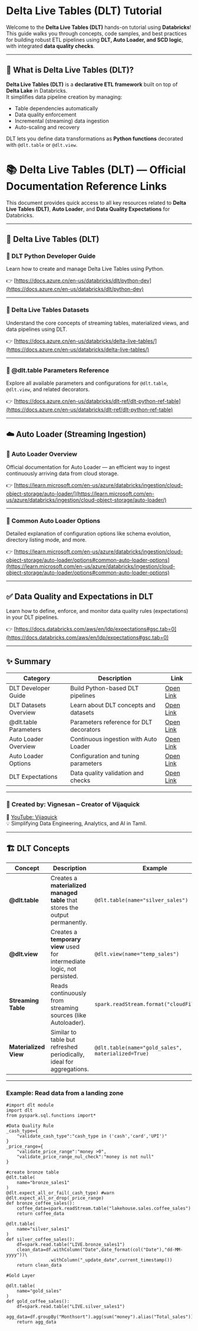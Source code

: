 # Delta Live Tables (DLT) Tutorial 

Welcome to the **Delta Live Tables (DLT)** hands-on tutorial using **Databricks**!  
This guide walks you through concepts, code samples, and best practices for building robust ETL pipelines using **DLT, Auto Loader, and SCD logic**, with integrated **data quality checks**.

---

## 🧠 What is Delta Live Tables (DLT)?

**Delta Live Tables (DLT)** is a **declarative ETL framework** built on top of **Delta Lake** in Databricks.  
It simplifies data pipeline creation by managing:
- Table dependencies automatically  
- Data quality enforcement  
- Incremental (streaming) data ingestion  
- Auto-scaling and recovery  

DLT lets you define data transformations as **Python functions** decorated with `@dlt.table` or `@dlt.view`.

# 📚 Delta Live Tables (DLT) — Official Documentation Reference Links

This document provides quick access to all key resources related to **Delta Live Tables (DLT)**, **Auto Loader**, and **Data Quality Expectations** for Databricks.

---

## 🧠 Delta Live Tables (DLT)

### 🔹 DLT Python Developer Guide
Learn how to create and manage Delta Live Tables using Python.

👉 [https://docs.azure.cn/en-us/databricks/dlt/python-dev](https://docs.azure.cn/en-us/databricks/dlt/python-dev)

---

### 🔹 Delta Live Tables Datasets
Understand the core concepts of streaming tables, materialized views, and data pipelines using DLT.

👉 [https://docs.azure.cn/en-us/databricks/delta-live-tables/](https://docs.azure.cn/en-us/databricks/delta-live-tables/)

---

### 🔹 @dlt.table Parameters Reference
Explore all available parameters and configurations for `@dlt.table`, `@dlt.view`, and related decorators.

👉 [https://docs.azure.cn/en-us/databricks/dlt-ref/dlt-python-ref-table](https://docs.azure.cn/en-us/databricks/dlt-ref/dlt-python-ref-table)

---

## ☁️ Auto Loader (Streaming Ingestion)

### 🔹 Auto Loader Overview
Official documentation for Auto Loader — an efficient way to ingest continuously arriving data from cloud storage.

👉 [https://learn.microsoft.com/en-us/azure/databricks/ingestion/cloud-object-storage/auto-loader/](https://learn.microsoft.com/en-us/azure/databricks/ingestion/cloud-object-storage/auto-loader/)

---

### 🔹 Common Auto Loader Options
Detailed explanation of configuration options like schema evolution, directory listing mode, and more.

👉 [https://learn.microsoft.com/en-us/azure/databricks/ingestion/cloud-object-storage/auto-loader/options#common-auto-loader-options](https://learn.microsoft.com/en-us/azure/databricks/ingestion/cloud-object-storage/auto-loader/options#common-auto-loader-options)

---

## ✅ Data Quality and Expectations in DLT

Learn how to define, enforce, and monitor data quality rules (expectations) in your DLT pipelines.

👉 [https://docs.databricks.com/aws/en/ldp/expectations#gsc.tab=0](https://docs.databricks.com/aws/en/ldp/expectations#gsc.tab=0)

---

## ✨ Summary

| Category | Description | Link |
|-----------|--------------|------|
| DLT Developer Guide | Build Python-based DLT pipelines | [Open Link](https://docs.azure.cn/en-us/databricks/dlt/python-dev) |
| DLT Datasets Overview | Learn about DLT concepts and datasets | [Open Link](https://docs.azure.cn/en-us/databricks/delta-live-tables/) |
| @dlt.table Parameters | Parameters reference for DLT decorators | [Open Link](https://docs.azure.cn/en-us/databricks/dlt-ref/dlt-python-ref-table) |
| Auto Loader Overview | Continuous ingestion with Auto Loader | [Open Link](https://learn.microsoft.com/en-us/azure/databricks/ingestion/cloud-object-storage/auto-loader/) |
| Auto Loader Options | Configuration and tuning parameters | [Open Link](https://learn.microsoft.com/en-us/azure/databricks/ingestion/cloud-object-storage/auto-loader/options#common-auto-loader-options) |
| DLT Expectations | Data quality validation and checks | [Open Link](https://docs.databricks.com/aws/en/ldp/expectations#gsc.tab=0) |

---

### 🧩 Created by: **Vignesan – Creator of Vijaquick**
🎥 [YouTube: Vijaquick](https://www.youtube.com/@vijaquick)  
💡 Simplifying Data Engineering, Analytics, and AI in Tamil.

---

## 🏗️ DLT Concepts

| Concept | Description | Example |
|----------|--------------|----------|
| **@dlt.table** | Creates a **materialized managed table** that stores the output permanently. | `@dlt.table(name="silver_sales")` |
| **@dlt.view** | Creates a **temporary view** used for intermediate logic, not persisted. | `@dlt.view(name="temp_sales")` |
| **Streaming Table** | Reads continuously from streaming sources (like Autoloader). | `spark.readStream.format("cloudFiles")...` |
| **Materialized View** | Similar to table but refreshed periodically, ideal for aggregations. | `@dlt.table(name="gold_sales", materialized=True)` |

---


### Example: Read data from a landing zone
```
#import dlt module
import dlt
from pyspark.sql.functions import*

#Data Quality Rule
_cash_type={
    "validate_cash_type":"cash_type in ('cash','card','UPI')"
}
_price_range={
    "validate_price_range":"money >0",
    "validate_price_range_nul_check":"money is not null"
}

#create bronze table
@dlt.table(
    name="bronze_sales1"
)
@dlt.expect_all_or_fail(_cash_type) #warn
@dlt.expect_all_or_drop(_price_range)
def bronze_coffee_sales():
    coffee_data=spark.readStream.table("lakehouse.sales.coffee_sales")
    return coffee_data
	
@dlt.table(
    name="silver_sales1"
)
def silver_coffee_sales():
    df=spark.read.table("LIVE.bronze_sales1")
    clean_data=df.withColumn("Date",date_format(col("Date"),"dd-MM-yyyy"))\
                .withColumn("_update_date",current_timestamp())
    return clean_data

#Gold Layer

@dlt.table(
    name="gold_sales"
)
def gold_coffee_sales():
    df=spark.read.table("LIVE.silver_sales1")
    agg_data=df.groupBy("Monthsort").agg(sum("money").alias("Total_sales"))
    return agg_data
